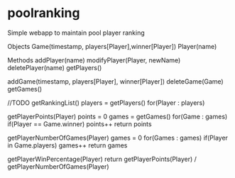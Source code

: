 poolranking
===========
Simple webapp to maintain pool player ranking

Objects
Game(timestamp, players[Player],winner[Player])
Player(name)

Methods
addPlayer(name)
modifyPlayer(Player, newName)
deletePlayer(name)
getPlayers()

addGame(timestamp, players[Player], winner[Player])
deleteGame(Game)
getGames()

//TODO
getRankingList()
	players = getPlayers()
	for(Player : players)
		
	

getPlayerPoints(Player)
	points = 0
	games = getGames()
	for(Game : games)
		if(Player == Game.winner)
			points++
	return points

getPlayerNumberOfGames(Player)
	games = 0
	for(Games : games)
		if(Player in Game.players)
			games++
	return games

getPlayerWinPercentage(Player)
	return getPlayerPoints(Player) / getPlayerNumberOfGames(Player)


